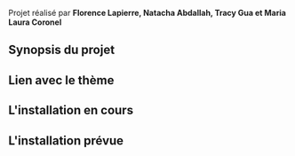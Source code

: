 Projet réalisé par **Florence Lapierre, Natacha Abdallah, Tracy Gua et Maria Laura Coronel**

<h2>Synopsis du projet</h2> 


<h2>Lien avec le thème</h2> 


<h2>L'installation en cours</h2> 


<h2>L'installation prévue</h2> 
